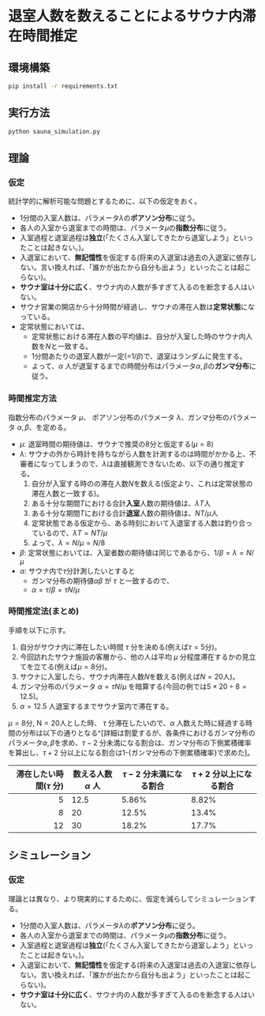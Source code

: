 # 退室人数を数えることによるサウナ内滞在時間推定

## 環境構築
```bash
pip install -r requirements.txt
```

## 実行方法
```bash
python sauna_simulation.py
```

## 理論
### 仮定
統計学的に解析可能な問題とするために、以下の仮定をおく。

- 1分間の入室人数は、パラメータ$\lambda$の**ポアソン分布**に従う。
- 各人の入室から退室までの時間は、パラメータ$\mu$の**指数分布**に従う。
- 入室過程と退室過程は**独立**(「たくさん入室してきたから退室しよう」といったことは起きない。)。
- 入退室において、**無記憶性**を仮定する(将来の入退室は過去の入退室に依存しない。言い換えれば、「誰かが出たから自分も出よう」といったことは起こらない)。
- **サウナ室は十分に広く**、サウナ内の人数が多すぎて入るのを断念する人はいない。
- サウナ営業の開店から十分時間が経過し、サウナの滞在人数は**定常状態**になっている。
- 定常状態においては、
    - 定常状態における滞在人数の平均値は、自分が入室した時のサウナ内人数を$N$と一致する。
    - 1分間あたりの退室人数が一定(=$1/\beta$)で、退室はランダムに発生する。
    - よって、$\alpha$ 人が退室するまでの時間分布はパラメータ$\alpha, \beta$の**ガンマ分布**に従う。

### 時間推定方法
指数分布のパラメータ $\mu$、 ポアソン分布のパラメータ $\lambda$、ガンマ分布のパラメータ $\alpha, \beta$、を定める。

- $\mu$: 退室時間の期待値は、サウナで推奨の8分と仮定する($\mu=8$)
- $\lambda$: サウナの外から時計を持ちながら人数を計測するのは時間がかかる上、不審者になってしまうので、$\lambda$は直接観測できないため、以下の通り推定する。
    1. 自分が入室する時のの滞在人数$N$を数える(仮定より、これは定常状態の滞在人数と一致する)。
    2. ある十分な期間$T$における合計**入室**人数の期待値は、$\lambda T$人
    3. ある十分な期間$T$における合計**退室**人数の期待値は、$NT/\mu$人
    4. 定常状態である仮定から、ある時刻において入退室する人数は釣り合っているので、$\lambda T = NT/\mu$
    5. よって、$\lambda = N/\mu = N/8$
- $\beta$: 定常状態においては、入室者数の期待値は同じであるから、$1/\beta = \lambda = N/\mu$
- $\alpha$: サウナ内で$\tau$分計測したいとすると
    - ガンマ分布の期待値$\alpha \beta$ が $\tau$ と一致するので、
    - $\alpha = \tau / \beta = \tau N/\mu$


### 時間推定法(まとめ)
手順を以下に示す。

1. 自分がサウナ内に滞在したい時間 $\tau$ 分を決める(例えば$\tau=5$分)。
2. 今回訪れたサウナ施設の客層から、他の人は平均 $\mu$ 分程度滞在するかの見立てを立てる(例えば$\mu=8$分)。
3. サウナに入室したら、サウナ内滞在人数$N$を数える(例えば$N=20$人)。
4. ガンマ分布のパラメータ $\alpha = \tau N/\mu$ を暗算する(今回の例では$5\times20\div8=12.5$)。
5. $\alpha=12.5$ 人退室するまでサウナ室内で滞在する。

$\mu=8$分, N$=20$人とした時、 $\tau$ 分滞在したいので、$\alpha$ 人数えた時に経過する時間の分布は以下の通りとなる^[詳細は割愛するが、各条件におけるガンマ分布のパラメータ$\alpha, \beta$を求め、$\tau-2$ 分未満になる割合は、ガンマ分布の下側累積確率を算出し、$\tau+2$ 分以上になる割合は1-\{ガンマ分布の下側累積確率\}で求めた]。

|  滞在したい時間($\tau$ 分)  |  数える人数 $\alpha$ 人  | $\tau-2$ 分未満になる割合  | $\tau+2$ 分以上になる割合  |
| ----: | ---- | ---- |---- |
|  5  |  12.5  |  5.86%  | 8.82%|
|  8  |  20  | 12.5% | 13.4% |
|  12  |  30  | 18.2% | 17.7% |

## シミュレーション
### 仮定
理論とは異なり、より現実的にするために、仮定を減らしてシミュレーションする。

- 1分間の入室人数は、パラメータ$\lambda$の**ポアソン分布**に従う。
- 各人の入室から退室までの時間は、パラメータ$\mu$の**指数分布**に従う。
- 入室過程と退室過程は**独立**(「たくさん入室してきたから退室しよう」といったことは起きない。)。
- 入退室において、**無記憶性**を仮定する(将来の入退室は過去の入退室に依存しない。言い換えれば、「誰かが出たから自分も出よう」といったことは起こらない)。
- **サウナ室は十分に広く**、サウナ内の人数が多すぎて入るのを断念する人はいない。